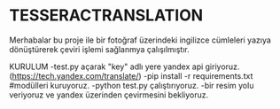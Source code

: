 # TESSERACTRANSLATION

Merhabalar bu proje ile bir fotoğraf üzerindeki ingilizce cümleleri yazıya dönüştürerek çeviri işlemi sağlanmya çalışılmıştır.

KURULUM
-test.py açarak "key" adlı yere yandex api giriyoruz.(https://tech.yandex.com/translate/)
-pip install -r requirements.txt #modülleri kuruyoruz.
-python test.py çalıştırıyoruz.
-bir resim yolu veriyoruz ve yandex üzerinden çevirmesini bekliyoruz.
